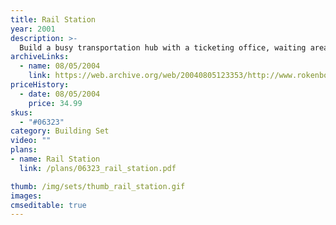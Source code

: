 ```yaml
---
title: Rail Station
year: 2001
description: >-
  Build a busy transportation hub with a ticketing office, waiting area and loading platform! The Rail Station is the perfect stopping point for all freight travelling aboard the RC Monorail Freighter (sold separately). Automatic doors even swing open and close as the Monorail passes into the Station where a waiting mechanic and his tool bench are ready for service. No batteries required. Includes 120 snap-fit building pieces.
archiveLinks:
  - name: 08/05/2004
    link: https://web.archive.org/web/20040805123353/http://www.rokenbok.com/catalog/pd_aa_rail_station.html
priceHistory:
  - date: 08/05/2004
    price: 34.99
skus:
  - "#06323"
category: Building Set
video: ""
plans:
- name: Rail Station
  link: /plans/06323_rail_station.pdf

thumb: /img/sets/thumb_rail_station.gif
images:
cmseditable: true
---
```

